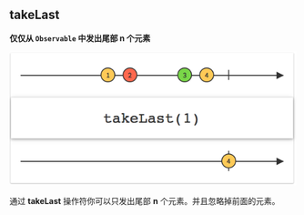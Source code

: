 ## takeLast

**仅仅从 `Observable` 中发出尾部 n 个元素**

![](/assets/WhichOperator/Operators/takeLast.png)

通过 **takeLast** 操作符你可以只发出尾部 **n** 个元素。并且忽略掉前面的元素。
